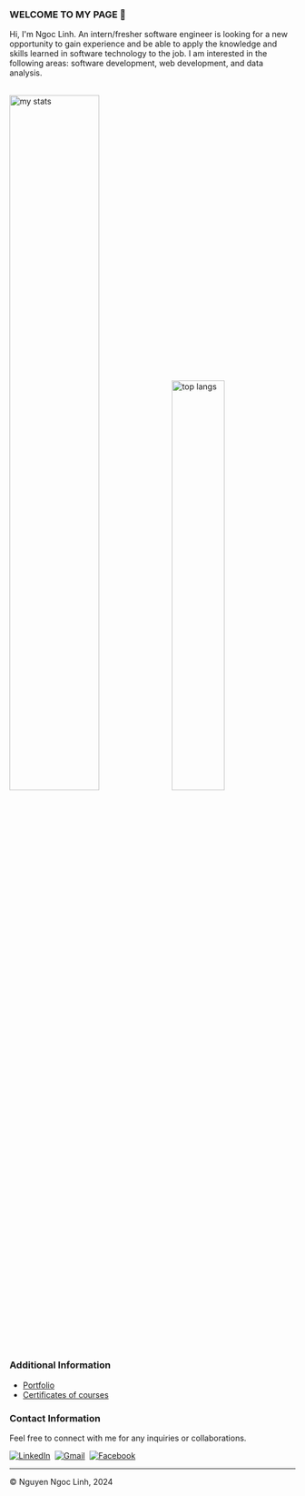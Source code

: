 <!-- Intro -->
### WELCOME TO MY PAGE 👋
Hi, I'm Ngoc Linh. An intern/fresher software engineer is looking for a new opportunity to gain experience and be able to apply the knowledge and skills learned in software technology to the job. I am interested in the following areas: software development, web development, and data analysis.

<!-- Dashboard -->
<br>
<div display="flex">
  <img alt="my stats" width="56%" src="https://github-readme-stats.vercel.app/api?username=liniio&theme=default&show_icons=true" />
  <img alt="top langs" width="43%" src="https://github-readme-stats.vercel.app/api/top-langs/?username=liniio&layout=compact" />
</div>

<!-- More information -->
<br>

### Additional Information
- [Portfolio](https://nguyenngoclinh.netlify.app/)
- [Certificates of courses](https://github.com/liniio/certifications)

<!-- Contact -->
### Contact Information

Feel free to connect with me for any inquiries or collaborations.

<p>
  <a href="https://www.linkedin.com/in/linhin/"><img src="https://img.shields.io/badge/Linkedin-0A66C2?style=for-the-badge&logo=linkedin" alt="LinkedIn" /></a>&nbsp;
  <a href="mailto:ngoclinh.workcontact@gmail.com"><img src="https://img.shields.io/badge/Gmail-EA4335?style=for-the-badge&logo=gmail&logoColor=white" alt="Gmail"/></a>&nbsp;
  <a href="https://www.facebook.com/liz.profile"><img src="https://img.shields.io/badge/Facebook-0866FF?style=for-the-badge&logo=facebook" alt="Facebook"/></a>&nbsp;
</p>

---

© Nguyen Ngoc Linh, 2024

